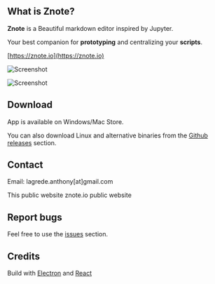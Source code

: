 ## What is Znote?

**Znote** is a Beautiful markdown editor inspired by Jupyter.

Your best companion for **prototyping** and centralizing your **scripts**.


[https://znote.io](https://znote.io)

![Screenshot](https://github.com/alagrede/znote-app/blob/master/screenshot-github1.png)

![Screenshot](https://github.com/alagrede/znote-app/blob/master/screenshot-github3.png)



## Download
App is available on Windows/Mac Store.

You can also download Linux and alternative binaries from the [Github releases](https://github.com/alagrede/znote-app/releases) section.

## Contact
Email: lagrede.anthony[at]gmail.com

This public website
znote.io public website

## Report bugs
Feel free to use the [issues](https://github.com/alagrede/znote-app/issues) section.

## Credits
Build with [Electron](electronjs.org) and [React](https://fr.reactjs.org/)
